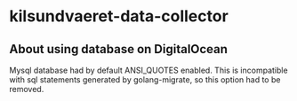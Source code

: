 # kilsundvaeret-data-collector

## About using database on DigitalOcean

Mysql database had by default ANSI_QUOTES enabled. This is incompatible with sql statements generated by golang-migrate,
so this option had to be removed.